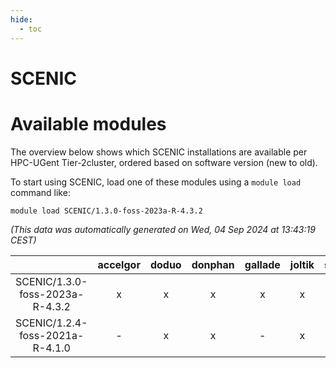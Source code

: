 ```yaml
---
hide:
  - toc
---
```


SCENIC
======

# Available modules


The overview below shows which SCENIC installations are available per HPC-UGent Tier-2cluster, ordered based on software version (new to old).

To start using SCENIC, load one of these modules using a `module load` command like:

```shell
module load SCENIC/1.3.0-foss-2023a-R-4.3.2
```

*(This data was automatically generated on Wed, 04 Sep 2024 at 13:43:19 CEST)*  

| |accelgor|doduo|donphan|gallade|joltik|shinx|skitty|
| :---: | :---: | :---: | :---: | :---: | :---: | :---: | :---: |
|SCENIC/1.3.0-foss-2023a-R-4.3.2|x|x|x|x|x|-|x|
|SCENIC/1.2.4-foss-2021a-R-4.1.0|-|x|x|-|x|-|x|
